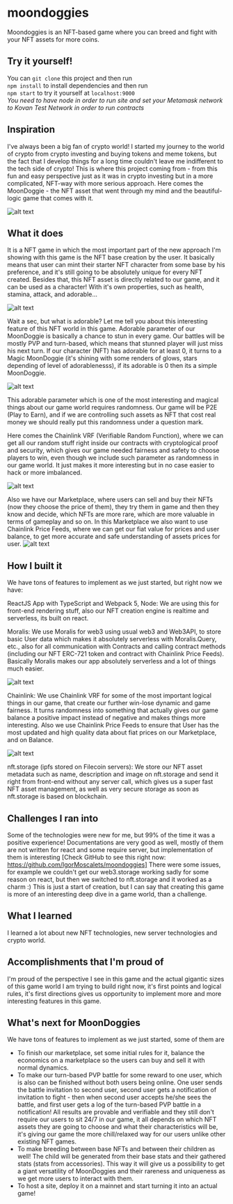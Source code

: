 # moondoggies
Moondoggies is an NFT-based game where you can breed and fight with your NFT assets for more coins.

## Try it yourself!

You can <code>git clone</code> this project and then run <br>
<code>npm install</code> to install dependencies and then run <br>
<code>npm start</code> to try it yourself at <code>localhost:9000</code><br>
<i>You need to have node in order to run site and set your Metamask network to Kovan Test Network in order to run contracts</i>

## Inspiration
I've always been a big fan of crypto world! I started my journey to the world of crypto from crypto investing and buying tokens and meme tokens, but the fact that I develop things for a long time couldn't leave me indifferent to the tech side of crypto! This is where this project coming from - from this fun and easy perspective just as it was in crypto investing but in a more complicated, NFT-way with more serious approach. Here comes the MoonDoggie - the NFT asset that went through my mind and the beautiful-logic game that comes with it.

![alt text](https://github.com/IgorMoscalets/MoonDoggies/blob/main/src/moondoggies-screenshots/moondoggies-1-home.png?raw=true)

## What it does
It is a NFT game in which the most important part of the new approach I'm showing with this game is the NFT base creation by the user. It basically means that user can mint their starter NFT character from some base by his preference, and it's still going to be absolutely unique for every NFT created. Besides that, this NFT asset is directly related to our game, and it can be used as a character! With it's own properties, such as health, stamina, attack, and adorable...

![alt text](https://github.com/IgorMoscalets/MoonDoggies/blob/main/src/moondoggies-screenshots/moondoggies-3-createdoggies-base.png?raw=true)

Wait a sec, but what is adorable? Let me tell you about this interesting feature of this NFT world in this game. 
Adorable parameter of our MoonDoggie is basically a chance to stun in every game. Our battles will be mostly PVP and turn-based, which means that stunned player will just miss his next turn. If our character (NFT) has adorable for at least 0, it turns to a Magic MoonDoggie (it's shining with some renders of glows, stars depending of level of adorablenesss), if its adorable is 0 then its a simple MoonDoggie.

![alt text](https://github.com/IgorMoscalets/MoonDoggies/blob/main/src/moondoggies-screenshots/moondoggies-4-createdoggies-wow.png?raw=true)

This adorable parameter which is one of the most interesting and magical things about our game world requires randomness. Our game will be P2E (Play to Earn), and if we are controlling such assets as NFT that cost real money we should really put this randomness under a question mark. 

Here comes the Chainlink VRF (Verifiable Random Function), where we can get all our random stuff right inside our contracts with cryptological proof and security, which gives our game needed fairness and safety to choose players to win, even though we include such parameter as randomness in our game world. It just makes it more interesting but in no case easier to hack or more imbalanced. 


![alt text](https://github.com/IgorMoscalets/MoonDoggies/blob/main/src/moondogbattle.png?raw=true)

Also we have our Marketplace, where users can sell and buy their NFTs (now they choose the price of them), they try them in game and then they know and decide, which NFTs are more rare, which are more valuable in terms of gameplay and so on. In this Marketplace we also want to use Chainlink Price Feeds, where we can get our fiat value for prices and user balance, to get more accurate and safe understanding of assets prices for user.
![alt text](https://github.com/IgorMoscalets/MoonDoggies/blob/main/src/moondoggies-screenshots/moondoggies-2-marketplace.png?raw=true)


## How I built it

We have tons of features to implement as we just started, but right now we have:

ReactJS App with TypeScript and Webpack 5, Node:
We are using this for front-end rendering stuff, also our NFT creation engine is realtime and serverless, its built on react.

Moralis:
We use Moralis for web3 using usual web3 and Web3API, to store basic User data which makes it absolutely serverless with Moralis.Query, etc., also for all communication with Contracts and calling contract methods (including our NFT ERC-721 token and contract with Chainlink Price Feeds). Basically Moralis makes our app absolutely serverless and a lot of things much easier.

![alt text](https://github.com/IgorMoscalets/MoonDoggies/blob/main/src/moondoggies-screenshots/moondoggies-5-mydoggies.png?raw=true)

Chainlink:
We use Chainlink VRF for some of the most important logical things in our game, that create our further win-lose dynamic and game fairness. It turns randomness into something that actually gives our game balance a positive impact instead of negative and makes things more interesting.
Also we use Chainlink Price Feeds to ensure that User has the most updated and high quality data about fiat prices on our Marketplace, and on Balance.

![alt text](https://github.com/IgorMoscalets/MoonDoggies/blob/main/src/moondoggies-screenshots/moondoggies-6-balance.png?raw=true)

nft.storage (ipfs stored on Filecoin servers):
We store our NFT asset metadata such as name, description and image on nft.storage and send it right from front-end without any server call, which gives us a super fast NFT asset management, as well as very secure storage as soon as nft.storage is based on blockchain.


## Challenges I ran into
Some of the technologies were new for me, but 99% of the time it was a positive experience! Documentations are very good as well, mostly of them are not written for react and some require server, but implementation of them is interesting [Check GitHub to see this right now: https://github.com/IgorMoscalets/moondoggies]
There were some issues, for example we couldn't get our web3.storage working sadly for some reason on react, but then we switched to nft.storage and it worked as a charm :) This is just a start of creation, but I can say that creating this game is more of an interesting deep dive in a game world, than a challenge. 

## What I learned
I learned a lot about new NFT technologies, new server technologies and crypto world.

## Accomplishments that I'm proud of

I'm proud of the perspective I see in this game and the actual gigantic sizes of this game world I am trying to build right now, it's first points and logical rules, it's first directions gives us opportunity to implement more and more interesting features in this game.

## What's next for MoonDoggies
We have tons of features to implement as we just started, some of them are 
- To finish our marketplace, set some initial rules for it, balance the economics on a marketplace so the users can buy and sell it with normal dynamics.
- To make our turn-based PVP battle for some reward to one user, which is also can be finished without both users being online. One user sends the battle invitation to second user, second user gets a notification of invitation to fight - then when second user accepts he/she sees the battle, and first user gets a log of the turn-based PVP battle in a notification! All results are provable and verifiable and they still don't require our users to sit 24/7 in our game, it all depends on which NFT assets they are going to choose and what their characteristics will be, it's giving our game the more chill/relaxed way for our users unlike other existing NFT games.
- To make breeding between base NFTs and between their children as well! The child will be generated from their base stats and their gathered stats (stats from accessories). This way it will give us a possibility to get a giant versatility of MoonDoggies and their rareness and uniqueness as we get more users to interact with them.
- To host a site, deploy it on a mainnet and start turning it into an actual game!
